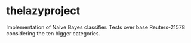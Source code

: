 # thelazyproject
Implementation of Naive Bayes classifier. Tests over base Reuters-21578 considering the ten bigger categories.
